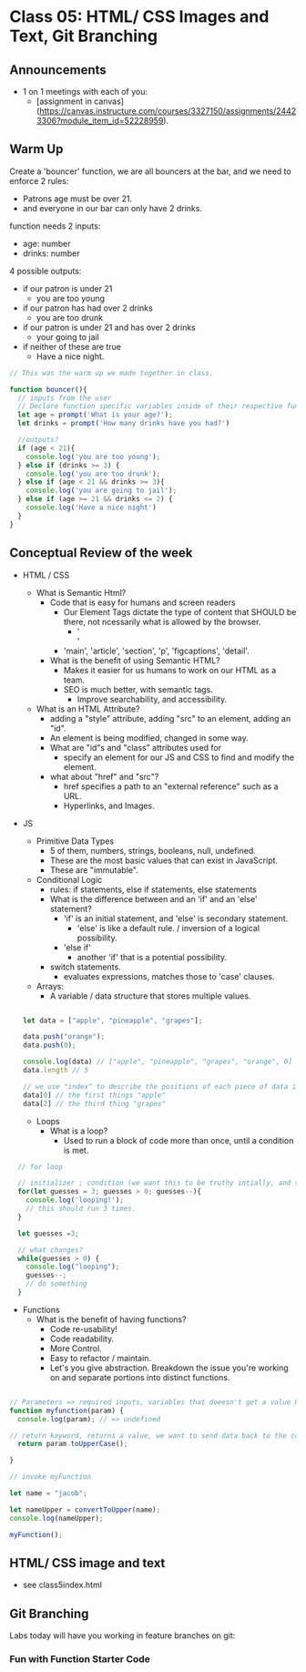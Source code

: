 # Class 05: HTML/ CSS Images and Text, Git Branching

## Announcements

* 1 on 1 meetings with each of you:
  * [assignment in canvas] (https://canvas.instructure.com/courses/3327150/assignments/24423306?module_item_id=52228959).

## Warm Up

Create a 'bouncer' function, we are all bouncers at the bar, and we need to enforce 2 rules:

* Patrons age must be over 21.
* and everyone in our bar can only have 2 drinks.

function needs 2 inputs:
* age: number
* drinks: number

4 possible outputs:

* if our patron is under 21
  * you are too young
* if our patron has had over 2 drinks
  * you are too drunk
* if our patron is under 21 and has over 2 drinks
  * your going to jail
* if neither of these are true
  * Have a nice night.

```js
// This was the warm up we made together in class. 

function bouncer(){
  // inputs from the user
  // Declare function specific variables inside of their respective functions. Otherwise the webpage tries to load them as soon as the page is loaded. 
  let age = prompt('What is your age?');
  let drinks = prompt('How many drinks have you had?')

  //outputs?
  if (age < 21){
    console.log('you are too young');
  } else if (drinks >= 3) {
    console.log('you are too drunk');
  } else if (age < 21 && drinks >= 3){
    console.log('you are going to jail');
  } else if (age >= 21 && drinks <= 2) {
    console.log('Have a nice night')
  }
}

```

## Conceptual Review of the week

* HTML / CSS
  * What is Semantic Html?
    * Code that is easy for humans and screen readers
      * Our Element Tags dictate the type of content that SHOULD be there, not ncessarily what is allowed by the browser.
        * '<div>'
      * 'main', 'article', 'section', 'p', 'figcaptions', 'detail'.
    * What is the benefit of using Semantic HTML?
      * Makes it easier for us humans to work on our HTML as a team.
      * SEO is much better, with semantic tags.
        * Improve searchability, and accessibility.
  * What is an HTML Attribute?
    * adding a "style" attribute, adding "src" to an element, adding an "id". 
    * An element is being modified, changed in some way. 
    * What are "id"s and "class" attributes used for
      * specify an element for our JS and CSS to find and modify the element.
    * what about "href" and "src"?
      * href specifies a path to an "external reference" such as a URL. 
      * Hyperlinks, and Images.

* JS
  * Primitive Data Types 
    * 5 of them, numbers, strings, booleans, null, undefined.
    * These are the most basic values that can exist in JavaScript.
    * These are "immutable". 
  * Conditional Logic
    * rules: if statements, else if statements, else statements
    * What is the difference between and an 'if' and an 'else' statement?
      * 'if' is an initial statement, and 'else' is secondary statement.
        * 'else' is like a default rule. / inversion of a logical possibility.
      * 'else if' 
        * another 'if' that is a potential possibility.
    * switch statements.
      * evaluates expressions, matches those to 'case' clauses.
  * Arrays: 
    * A variable / data structure that stores multiple values.

  ```js

  let data = ["apple", "pineapple", "grapes"];

  data.push("orange");
  data.push(0);

  console.log(data) // ["apple", "pineapple", "grapes", "orange", 0]
  data.length // 5

  // we use "index" to describe the positions of each piece of data in our array/
  data[0] // the first things "apple"
  data[2] // the third thing "grapes"

  ```
  * Loops
    * What is a loop?
      * Used to run a block of code more than once, until a condition is met.

```js
  // for loop

  // initializer ; condition (we want this to be truthy intially, and the increment/decrementer should eventually make this falsey); increment / decrement
  for(let guesses = 3; guesses > 0; guesses--){
    console.log('looping!');
    // this should run 3 times.
  }

  let guesses =3;

  // what changes?
  while(guesses > 0) {
    console.log("looping");
    guesses--;
    // do something
  }

```


  * Functions
    * What is the benefit of having functions? 
      * Code re-usability!
      * Code readability.
      * More Control.
      * Easy to refactor / maintain.
      * Let's you give abstraction. Breakdown the issue you're working on and separate portions into distinct functions.

```js

// Parameters => required inputs, variables that doeesn't get a value UNTIL the function is invoked.
function myfunction(param) {
  console.log(param); // => undefined

// return keyword, returns a value, we want to send data back to the context function was run in.
  return param.toUpperCase();

}

// invoke myFunction

let name = "jacob";

let nameUpper = convertToUpper(name);
console.log(nameUpper);

myFunction();

```

## HTML/ CSS image and text

* see class5index.html

## Git Branching

Labs today will have you working in feature branches on git:

### Fun with Function Starter Code